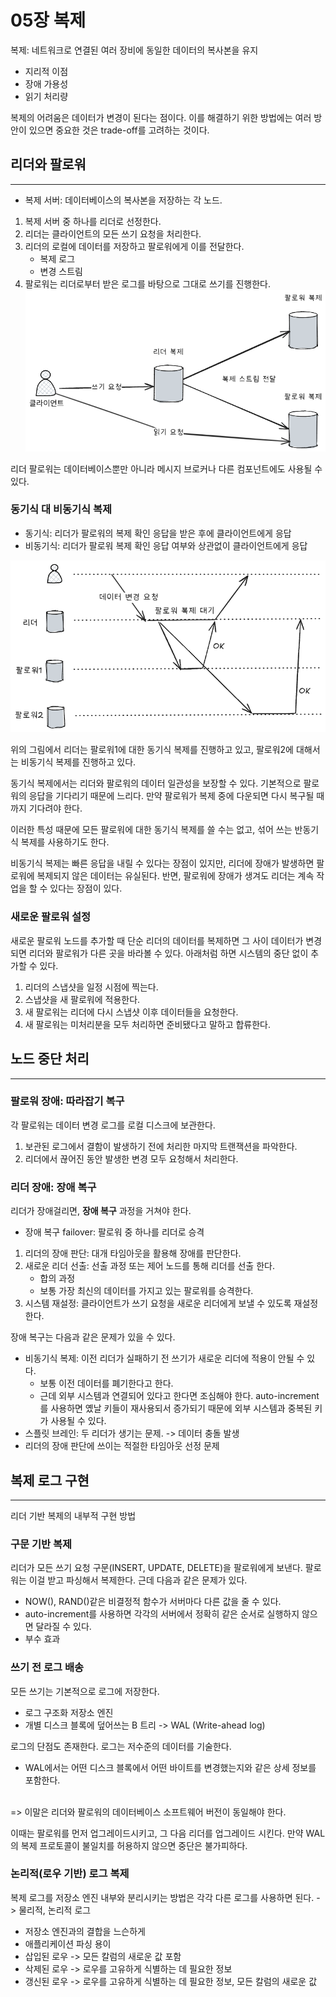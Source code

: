 # 05장 복제

복제: 네트워크로 연결된 여러 장비에 동일한 데이터의 복사본을 유지
- 지리적 이점
- 장애 가용성
- 읽기 처리량

복제의 어려움은 데이터가 변경이 된다는 점이다. 이를 해결하기 위한 방법에는 여러 방안이 있으면 중요한 것은 trade-off를 고려하는 것이다.

## 리더와 팔로워
***
- 복제 서버: 데이터베이스의 복사본을 저장하는 각 노드.
1. 복제 서버 중 하나를 리더로 선정한다.
2. 리더는 클라이언트의 모든 쓰기 요청을 처리한다.
3. 리더의 로컬에 데이터를 저장하고 팔로워에게 이를 전달한다. 
    - 복제 로그
    - 변경 스트림
4. 팔로워는 리더로부터 받은 로그를 바탕으로 그대로 쓰기를 진행한다.
![리더 팔로워](./img/leader_follower.png)

리더 팔로워는 데이터베이스뿐만 아니라 메시지 브로커나 다른 컴포넌트에도 사용될 수 있다.

### 동기식 대 비동기식 복제
- 동기식: 리더가 팔로워의 복제 확인 응답을 받은 후에 클라이언트에게 응답
- 비동기식: 리더가 팔로워 복제 확인 응답 여부와 상관없이 클라이언트에게 응답

![동기비동기](./img/async_replication.png)

위의 그림에서 리더는 팔로워1에 대한 동기식 복제를 진행하고 있고, 팔로워2에 대해서는 비동기식 복제를 진행하고 있다.

동기식 복제에서는 리더와 팔로워의 데이터 일관성을 보장할 수 있다. 기본적으로 팔로워의 응답을 기다리기 때문에 느리다. 만약
팔로워가 복제 중에 다운되면 다시 복구될 때까지 기다려야 한다.

이러한 특성 때문에 모든 팔로워에 대한 동기식 복제를 쓸 수는 없고, 섞어 쓰는 반동기식 복제를 사용하기도 한다.

비동기식 복제는 빠른 응답을 내릴 수 있다는 장점이 있지만, 리더에 장애가 발생하면 팔로워에 복제되지 않은 데이터는 유실된다. 반면,
팔로워에 장애가 생겨도 리더는 계속 작업을 할 수 있다는 장점이 있다.

### 새로운 팔로워 설정
새로운 팔로워 노드를 추가할 때 단순 리더의 데이터를 복제하면 그 사이 데이터가 변경되면 리더와 팔로워가 다른 곳을 바라볼 수 있다. 아래처럼
하면 시스템의 중단 없이 추가할 수 있다.
1. 리더의 스냅샷을 일정 시점에 찍는다.
2. 스냅샷을 새 팔로워에 적용한다.
3. 새 팔로워는 리더에 다시 스냅샷 이후 데이터들을 요청한다.
4. 새 팔로워는 미처리분을 모두 처리하면 준비됐다고 말하고 합류한다.

## 노드 중단 처리
***

### 팔로워 장애: 따라잡기 복구
각 팔로워는 데이터 변경 로그를 로컬 디스크에 보관한다.
1. 보관된 로그에서 결함이 발생하기 전에 처리한 마지막 트랜잭션을 파악한다.
2. 리더에서 끊어진 동안 발생한 변경 모두 요청해서 처리한다.

### 리더 장애: 장애 복구
리더가 장애걸리면, **장애 복구** 과정을 거쳐야 한다.
- 장애 복구 failover: 팔로워 중 하나를 리더로 승격
1. 리더의 장애 판단: 대개 타임아웃을 활용해 장애를 판단한다.
2. 새로운 리더 선출: 선출 과정 또는 제어 노드를 통해 리더를 선출 한다.
   - 합의 과정
   - 보통 가장 최신의 데이터를 가지고 있는 팔로워를 승격한다.
3. 시스템 재설정: 클라이언트가 쓰기 요청을 새로운 리더에게 보낼 수 있도록 재설정한다. 

장애 복구는 다음과 같은 문제가 있을 수 있다.
- 비동기식 복제: 이전 리더가 실패하기 전 쓰기가 새로운 리더에 적용이 안될 수 있다. 
  - 보통 이전 데이터를 폐기한다고 한다.
  - 근데 외부 시스템과 연결되어 있다고 한다면 조심해야 한다. auto-increment를 사용하면 옜날 키들이 재사용되서 증가되기 때문에
  외부 시스템과 중복된 키가 사용될 수 있다.
- 스플릿 브레인: 두 리더가 생기는 문제. -> 데이터 충돌 발생
- 리더의 장애 판단에 쓰이는 적절한 타임아웃 선정 문제

## 복제 로그 구현
***
리더 기반 복제의 내부적 구현 방법

### 구문 기반 복제
리더가 모든 쓰기 요청 구문(INSERT, UPDATE, DELETE)을 팔로워에게 보낸다.
팔로워는 이걸 받고 파싱해서 복제한다. 근데 다음과 같은 문제가 있다.
- NOW(), RAND()같은 비결정적 함수가 서버마다 다른 값을 줄 수 있다.
- auto-increment를 사용하면 각각의 서버에서 정확히 같은 순서로 실행하지 않으면 달라질 수 있다.
- 부수 효과

### 쓰기 전 로그 배송
모든 쓰기는 기본적으로 로그에 저장한다.
- 로그 구조화 저장소 엔진
- 개별 디스크 블록에 덮어쓰는 B 트리 -> WAL (Write-ahead log)

로그의 단점도 존재한다. 로그는 저수준의 데이터를 기술한다.
- WAL에서는 어떤 디스크 블록에서 어떤 바이트를 변경했는지와 같은 상세 정보를 포함한다.
<br>
=> 이말은 리더와 팔로워의 데이터베이스 소프트웨어 버전이 동일해야 한다.

이때는 팔로워를 먼저 업그레이드시키고, 그 다음 리더를 업그레이드 시킨다. 만약 WAL의 복제 프로토콜이 불일치를 허용하지 않으면 중단은 불가피하다.

### 논리적(로우 기반) 로그 복제
복제 로그를 저장소 엔진 내부와 분리시키는 방법은 각각 다른 로그를 사용하면 된다. -> 물리적, 논리적 로그
- 저장소 엔진과의 결합을 느슨하게
- 애플리케이션 파싱 용이
- 삽입된 로우 -> 모든 칼럼의 새로운 값 포함
- 삭제된 로우 -> 로우를 고유하게 식별하는 데 필요한 정보
- 갱신된 로우 -> 로우를 고유하게 식별하는 데 필요한 정보, 모든 칼럼의 새로운 값